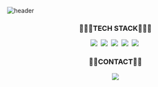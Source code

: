 

![header](https://capsule-render.vercel.app/api?color=0:CEF279,50:5CD1E5,100:9FC93C&type=soft&text=Welcome%20to%20JS%20World&animation=fadeIn&fontSize=50&fontColor=FFFFFF&fontAlign=50&fontAlignY=50&height=140&desc=JAVA%20Python&descAlign=50&descAlignY=70)



<h3 align="center">👨🏻‍💻TECH STACK👨🏻‍💻</h3>
<p align="center">
 <img src="https://img.shields.io/badge/Java-007396?style=flat-square&logo=Java&logoColor=white"/></a>&nbsp
<img src="https://img.shields.io/badge/Python-3766AB?style=flat-square&logo=Python&logoColor=white"/></a>&nbsp 
<img src="https://img.shields.io/badge/Spring-6DB33F?style=flat-square&logo=Spring&logoColor=white"/></a>&nbsp
  <img src="https://img.shields.io/badge/SpringBoot-6DB33F?style=flat-square&logo=SpringBoot&logoColor=white"/></a>&nbsp 
  <img src="https://img.shields.io/badge/Mysql-E6B91E?style=flat-square&logo=MySql&logoColor=white"/></a>&nbsp 
 </p>
  
  
  
  

<h3 align="center">👦🏻CONTACT👦🏻</h3>
  <p align="center">
  <a href="mailto:sprpsa97020@gmail.com"><img src="https://img.shields.io/badge/Gmail-d14836?style=flat-square&logo=Gmail&logoColor=white&link=sprpsa97020@gmail.com"/></a>
 </p>

<!--
**JJSbok/JJSbok** is a ✨ _special_ ✨ repository because its `README.md` (this file) appears on your GitHub profile.

Here are some ideas to get you started:


- 🔭 I’m currently working on ...
- 🌱 I’m currently learning ...
- 👯 I’m looking to collaborate on ...
- 🤔 I’m looking for help with ...
- 💬 Ask me about ...
- 📫 How to reach me: ...
- 😄 Pronouns: ...
- ⚡ Fun fact: ...
-->
